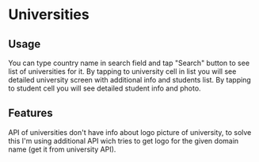 # Universities

## Usage
You can type country name in search field and tap "Search" button to see list of universities for it.
By tapping to university cell in list you will see detailed university screen with additional info and students list.
By tapping to student cell you will see detailed student info and photo.

## Features
API of universities don't have info about logo picture of university, to solve this I'm using additional API wich tries to get logo for the given domain name (get it from university API).
